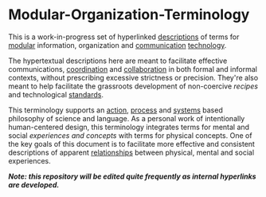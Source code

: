 # Modular-Organization-Terminology
This is a work-in-progress set of hyperlinked [descriptions](https://github.com/gcassel/Modular-Organization-Terminology/blob/master/terms/description.md) of terms for [modular](https://github.com/gcassel/Modular-Organization-Terminology/blob/master/terms/modular.md) information, organization and [communication](https://github.com/gcassel/Modular-Organization-Terminology/blob/master/terms/communication.md) [technology](https://github.com/gcassel/Modular-Organization-Terminology/blob/master/terms/technology.md). 

The hypertextual descriptions here are meant to facilitate effective communications, [coordination](https://github.com/gcassel/Modular-Organization-Terminology/blob/master/terms/coordination.md) and [collaboration](https://github.com/gcassel/Modular-Organization-Terminology/blob/master/terms/collaboration.md) in both formal and informal contexts, without prescribing excessive strictness or precision.  They're also meant to help facilitate the grassroots development of non-coercive *recipes* and technological [standards](https://github.com/gcassel/Modular-Organization-Terminology/blob/master/terms/standard.md).

This terminology supports an [action](https://github.com/gcassel/Modular-Organization-Terminology/blob/master/terms/action.md), [process](https://github.com/gcassel/Modular-Organization-Terminology/blob/master/terms/process.md) and [systems](https://github.com/gcassel/Modular-Organization-Terminology/blob/master/terms/system.md) based philosophy of science and language.  As a personal work of intentionally human-centered design, this terminology integrates terms for mental and social *experiences and concepts* with terms for physical concepts.  One of the key goals of this document is to facilitate more effective and consistent descriptions of apparent [relationships](https://github.com/gcassel/Modular-Organization-Terminology/blob/master/terms/relationship.md) between physical, mental and social experiences.

***Note: this repository will be edited quite frequently as internal hyperlinks are developed.***
